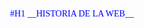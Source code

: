 <p align="center" style="color: blue; font-family: 'Times New Roman';">
#H1 __HISTORIA DE LA WEB__
</p>

